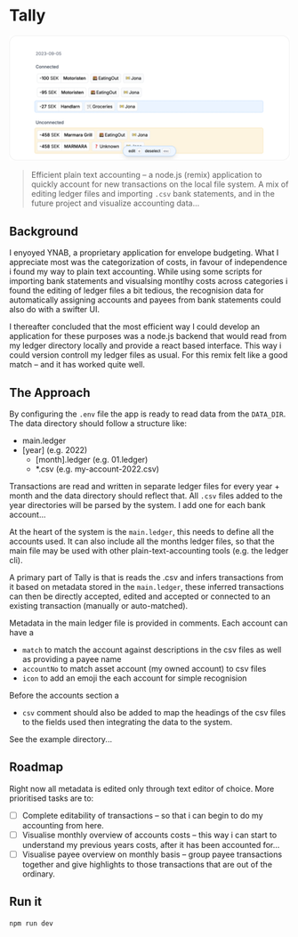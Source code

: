 # Tally

![project banner](images/banner.png "Tally")

> Efficient plain text accounting – a node.js (remix) application to quickly account for new transactions on the local file system. A mix of editing ledger files and importing `.csv` bank statements, and in the future project and visualize accounting data...

## Background

I enyoyed YNAB, a proprietary application for envelope budgeting. What I appreciate most was the categorization of costs, in favour of independence i found my way to plain text accounting. While using some scripts for importing bank statements and visualsing montlhy costs across categories i found the editing of ledger files a bit tedious, the recognision data for automatically assigning accounts and payees from bank statements could also do with a swifter UI.

I thereafter concluded that the most efficient way I could develop an application for these purposes was a node.js backend that would read from my ledger directory locally and provide a react based interface. This way i could version controll my ledger files as usual. For this remix felt like a good match – and it has worked quite well.

## The Approach

By configuring the `.env` file the app is ready to read data from the `DATA_DIR`. The data directory should follow a structure like:

- main.ledger
- [year] (e.g. 2022)
  - [month].ledger (e.g. 01.ledger)
  - *.csv (e.g. my-account-2022.csv)

Transactions are read and written in separate ledger files for every year + month and the data directory should reflect that. All `.csv` files added to the year directories will be parsed by the system. I add one for each bank account...

At the heart of the system is the `main.ledger`, this needs to define all the accounts used. It can also include all the months ledger files, so that the main file may be used with other plain-text-accounting tools (e.g. the ledger cli).

A primary part of Tally is that is reads the .csv and infers transactions from it based on metadata stored in the `main.ledger`, these inferred transactions can then be directly accepted, edited and accepted or connected to an existing transaction (manually or auto-matched).

Metadata in the main ledger file is provided in comments. Each account can have a
- `match` to match the account against descriptions in the csv files as well as providing a payee name
- `accountNo` to match asset account (my owned account) to csv files
- `icon` to add an emoji the each account for simple recognision

Before the accounts section a

- `csv` comment should also be added to map the headings of the csv files to the fields used then integrating the data to the system.

See the example directory...

## Roadmap

Right now all metadata is edited only through text editor of choice. More prioritised tasks are to:

- [ ] Complete editability of transactions – so that i can begin to do my accounting from here.
- [ ] Visualise monthly overview of accounts costs – this way i can start to understand my previous years costs, after it has been accounted for...
- [ ] Visualise payee overview on monthly basis – group payee transactions together and give highlights to those transactions that are out of the ordinary.

## Run it

```bash
npm run dev
```

